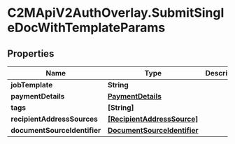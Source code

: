 # C2MApiV2AuthOverlay.SubmitSingleDocWithTemplateParams

## Properties

Name | Type | Description | Notes
------------ | ------------- | ------------- | -------------
**jobTemplate** | **String** |  | 
**paymentDetails** | [**PaymentDetails**](PaymentDetails.md) |  | 
**tags** | **[String]** |  | [optional] 
**recipientAddressSources** | [**[RecipientAddressSource]**](RecipientAddressSource.md) |  | 
**documentSourceIdentifier** | [**DocumentSourceIdentifier**](DocumentSourceIdentifier.md) |  | 


